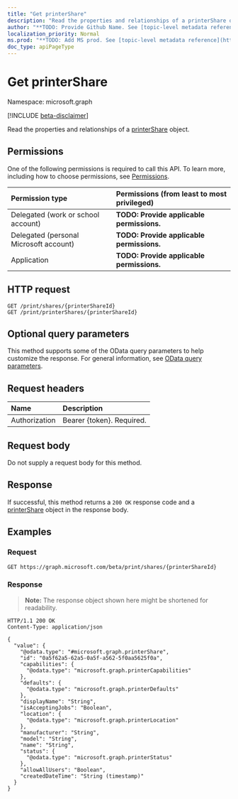 ```yaml
---
title: "Get printerShare"
description: "Read the properties and relationships of a printerShare object."
author: "**TODO: Provide Github Name. See [topic-level metadata reference](https://msgo.azurewebsites.net/add/document/guidelines/metadata.html#topic-level-metadata)**"
localization_priority: Normal
ms.prod: "**TODO: Add MS prod. See [topic-level metadata reference](https://msgo.azurewebsites.net/add/document/guidelines/metadata.html#topic-level-metadata)**"
doc_type: apiPageType
---
```


# Get printerShare
Namespace: microsoft.graph

[!INCLUDE [beta-disclaimer](../../includes/beta-disclaimer.md)]

Read the properties and relationships of a [printerShare](../resources/printershare.md) object.

## Permissions
One of the following permissions is required to call this API. To learn more, including how to choose permissions, see [Permissions](/graph/permissions-reference).

|Permission type|Permissions (from least to most privileged)|
|:---|:---|
|Delegated (work or school account)|**TODO: Provide applicable permissions.**|
|Delegated (personal Microsoft account)|**TODO: Provide applicable permissions.**|
|Application|**TODO: Provide applicable permissions.**|

## HTTP request

<!-- {
  "blockType": "ignored"
}
-->
``` http
GET /print/shares/{printerShareId}
GET /print/printerShares/{printerShareId}
```

## Optional query parameters
This method supports some of the OData query parameters to help customize the response. For general information, see [OData query parameters](/graph/query-parameters).

## Request headers
|Name|Description|
|:---|:---|
|Authorization|Bearer {token}. Required.|

## Request body
Do not supply a request body for this method.

## Response

If successful, this method returns a `200 OK` response code and a [printerShare](../resources/printershare.md) object in the response body.

## Examples

### Request
<!-- {
  "blockType": "request",
  "name": "get_printershare"
}
-->
``` http
GET https://graph.microsoft.com/beta/print/shares/{printerShareId}
```


### Response
>**Note:** The response object shown here might be shortened for readability.
<!-- {
  "blockType": "response",
  "truncated": true,
  "@odata.type": "microsoft.graph.printerShare"
}
-->
``` http
HTTP/1.1 200 OK
Content-Type: application/json

{
  "value": {
    "@odata.type": "#microsoft.graph.printerShare",
    "id": "0a5f62a5-62a5-0a5f-a562-5f0aa5625f0a",
    "capabilities": {
      "@odata.type": "microsoft.graph.printerCapabilities"
    },
    "defaults": {
      "@odata.type": "microsoft.graph.printerDefaults"
    },
    "displayName": "String",
    "isAcceptingJobs": "Boolean",
    "location": {
      "@odata.type": "microsoft.graph.printerLocation"
    },
    "manufacturer": "String",
    "model": "String",
    "name": "String",
    "status": {
      "@odata.type": "microsoft.graph.printerStatus"
    },
    "allowAllUsers": "Boolean",
    "createdDateTime": "String (timestamp)"
  }
}
```

